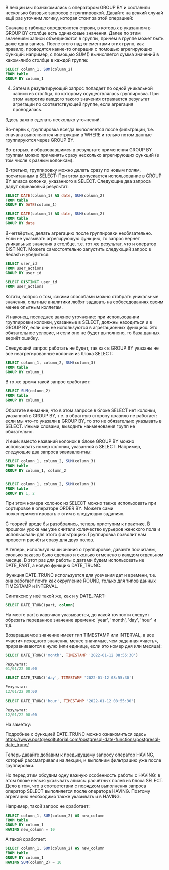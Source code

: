 В лекции мы познакомились с оператором GROUP BY и составили несколько базовых запросов с группировкой. Давайте на всякий случай ещё раз уточним логику, которая стоит за этой операцией:

Сначала в таблице определяются строки, в которых в указанном в GROUP BY столбце есть одинаковые значения.
Далее по этим значениям записи объединяются в группы, причём в группе может быть даже одна запись.
После этого над элементами этих групп, как правило, проводятся какие-то операции с помощью агрегирующих функций: например, с помощью SUM() вычисляется сумма значений в каком-либо столбце в каждой группе:

```sql
SELECT column_1, SUM(column_2)
FROM table
GROUP BY column_1
```

4. Затем в результирующий запрос попадает по одной уникальной записи из столбца, по которому осуществлялась группировка. При этом напротив каждого такого значения отражается результат агрегации по соответствующей группе, если агрегация проводилась.

Здесь важно сделать несколько уточнений.

Во-первых, группировка всегда выполняется после фильтрации, т.е. сначала выполняются инструкции в WHERE и только потом данные группируются через GROUP BY.

Во-вторых, к образовавшимся в результате применения GROUP BY группам можно применять сразу несколько агрегирующих функций (в том числе к разным колонкам).

В-третьих, группировку можно делать сразу по новым полям, посчитанным в SELECT: При этом допускается использование в GROUP BY алиаса колонки, указанного в SELECT. Следующие два запроса дадут одинаковый результат:

```sql
SELECT DATE(column_1) AS date, SUM(column_2)
FROM table
GROUP BY DATE(column_1)
```

```sql
SELECT DATE(column_1) AS date, SUM(column_2)
FROM table
GROUP BY date
```

В-четвёртых, делать агрегацию после группировки необязательно. Если не указывать агрегирующую функцию, то запрос вернёт уникальные значения в столбце, т.е. тот же результат, что и оператор DISTINCT. Можете самостоятельно запустить следующий запрос в Redash и убедиться:

```sql
SELECT user_id
FROM user_actions
GROUP BY user_id

SELECT DISTINCT user_id
FROM user_actions
```

Кстати, вопрос о том, какими способами можно отобрать уникальные значения, опытные аналитики любят задавать на собеседованиях своим менее опытным коллегам.

И наконец, последнее важное уточнение: при использовании группировки колонки, указанные в SELECT, должны находиться и в GROUP BY, если они не используются в агрегационных функциях. Это обязательное условие, и если оно не будет выполнено, то база данных вернёт ошибку.

Следующий запрос работать не будет, так как в GROUP BY указаны не все неагрегированные колонки из блока SELECT:

```sql
SELECT column_1, column_2, SUM(column_3)
FROM table
GROUP BY column_1
```

В то же время такой запрос сработает:

```sql
SELECT SUM(column_2)
FROM table
GROUP BY column_1
```

Обратите внимание, что в этом запросе в блоке SELECT нет колонки, указанной в GROUP BY, т.е. в обратную сторону правило не работает: если мы что-то указали в GROUP BY, то это не обязательно указывать в SELECT. Иными словами, выводить наименования групп не обязательно.

И ещё: вместо названий колонок в блоке GROUP BY можно использовать номер колонки, указанной в SELECT. Например, следующие два запроса эквивалентны:

```sql
SELECT column_1, column_2, SUM(column_3)
FROM table
GROUP BY column_1, column_2


SELECT column_1, column_2, SUM(column_3)
FROM table
GROUP BY 1, 2
```

При этом номера колонок из SELECT можно также использовать при сортировке в операторе ORDER BY. Можете сами поэкспериментировать с этим в следующих заданиях.

С теорией вроде бы разобрались, теперь приступим к практике. В прошлом уроке мы уже считали количество курьеров женского пола и использовали для этого фильтрацию. Группировка позволит нам провести расчёты сразу для двух полов.

А теперь, используя наши знания о группировке, давайте посчитаем, сколько заказов было сделано и сколько отменено в каждом отдельном месяце. В этот раз для работы с датами будем использовать не DATE_PART, а новую функцию DATE_TRUNC.

Функция DATE_TRUNC используется для усечения дат и времени, т.е. она работает почти как округление ROUND, только для типов данных TIMESTAMP и INTERVAL.

Синтаксис у неё такой же, как и у DATE_PART:

```sql
SELECT DATE_TRUNC(part, column)
```

На месте part в кавычках указывается, до какой точности следует обрезать переданное значение времени: 'year', 'month', 'day', 'hour' и т.д.

Возвращаемое значение имеет тип TIMESTAMP или INTERVAL, а все «части» исходного значения, менее значимые, чем заданная «часть», приравниваются к нулю (или единице, если это номер дня или месяца):

```sql
SELECT DATE_TRUNC('month', TIMESTAMP '2022-01-12 08:55:30')

Результат:
01/01/22 00:00

SELECT DATE_TRUNC('day', TIMESTAMP '2022-01-12 08:55:30')

Результат:
12/01/22 00:00

SELECT DATE_TRUNC('hour', TIMESTAMP '2022-01-12 08:55:30')

Результат:
12/01/22 08:00
```

На заметку:

Подробнее с функцией DATE_TRUNC можно ознакомиться здесь https://www.postgresqltutorial.com/postgresql-date-functions/postgresql-date_trunc/

Теперь давайте добавим к предыдущему запросу оператор HAVING, который рассматривали на лекции, и выполним фильтрацию уже после группировки.

Но перед этим обсудим одну важную особенность работы с HAVING: в этом блоке нельзя указывать алиасы расчётных полей из блока SELECT. Дело в том, что в соответствии с порядком выполнения запроса оператор SELECT выполняется после оператора HAVING. Поэтому агрегацию необходимо также указывать и в HAVING.

Например, такой запрос не сработает:

```sql
SELECT column_1, SUM(column_2) AS new_column
FROM table
GROUP BY column_1
HAVING new_column = 10
```

А такой сработает:

```sql
SELECT column_1, SUM(column_2) AS new_column
FROM table
GROUP BY column_1
HAVING SUM(column_2) = 10
```
